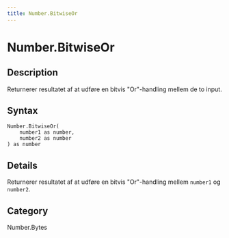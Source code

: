 ```yaml
---
title: Number.BitwiseOr
---
```


# Number.BitwiseOr


## Description

Returnerer resultatet af at udføre en bitvis &#34;Or&#34;-handling mellem de to input.


## Syntax

```powerquery
Number.BitwiseOr(
    number1 as number,
    number2 as number
) as number
```


## Details

Returnerer resultatet af at udføre en bitvis "Or"-handling mellem <code>number1</code> og <code>number2</code>.



## Category
Number.Bytes
